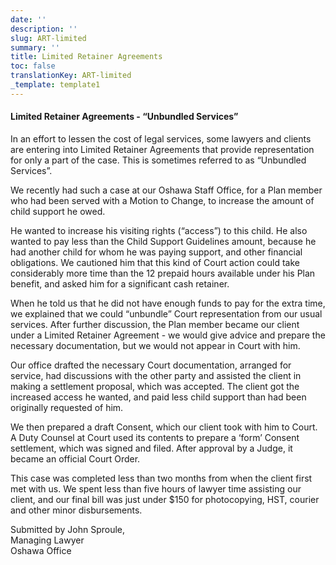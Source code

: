 ```yaml
---
date: ''
description: ''
slug: ART-limited
summary: ''
title: Limited Retainer Agreements
toc: false
translationKey: ART-limited
_template: template1
---
```


#### Limited Retainer Agreements - “Unbundled Services”

In an effort to lessen the cost of legal services, some lawyers and clients are entering into Limited Retainer Agreements that provide representation for only a part of the case. This is sometimes referred to as “Unbundled Services”.

We recently had such a case at our Oshawa Staff Office, for a Plan member who had been served with a Motion to Change, to increase the amount of child support he owed.

He wanted to increase his visiting rights (“access”) to this child. He also wanted to pay less than the Child Support Guidelines amount, because he had another child for whom he was paying support, and other financial obligations. We cautioned him that this kind of Court action could take considerably more time than the 12 prepaid hours available under his Plan benefit, and asked him for a significant cash retainer.

When he told us that he did not have enough funds to pay for the extra time, we explained that we could “unbundle” Court representation from our usual services. After further discussion, the Plan member became our client under a Limited Retainer Agreement - we would give advice and prepare the necessary documentation, but we would not appear in Court with him.

Our office drafted the necessary Court documentation, arranged for service, had discussions with the other party and assisted the client in making a settlement proposal, which was accepted. The client got the increased access he wanted, and paid less child support than had been originally requested of him.

We then prepared a draft Consent, which our client took with him to Court. A Duty Counsel at Court used its contents to prepare a ‘form’ Consent settlement, which was signed and filed. After approval by a Judge, it became an official Court Order.

This case was completed less than two months from when the client first met with us. We spent less than five hours of lawyer time assisting our client, and our final bill was just under $150 for photocopying, HST, courier and other minor disbursements.

Submitted by John Sproule,  
Managing Lawyer  
Oshawa Office
